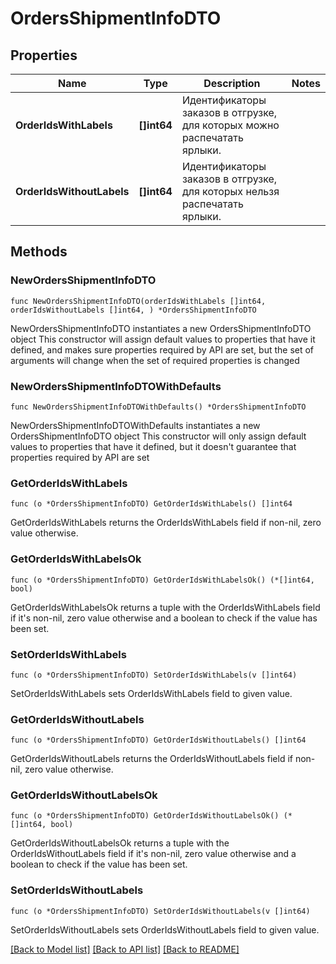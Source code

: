 # OrdersShipmentInfoDTO

## Properties

Name | Type | Description | Notes
------------ | ------------- | ------------- | -------------
**OrderIdsWithLabels** | **[]int64** | Идентификаторы заказов в отгрузке, для которых можно распечатать ярлыки. | 
**OrderIdsWithoutLabels** | **[]int64** | Идентификаторы заказов в отгрузке, для которых нельзя распечатать ярлыки. | 

## Methods

### NewOrdersShipmentInfoDTO

`func NewOrdersShipmentInfoDTO(orderIdsWithLabels []int64, orderIdsWithoutLabels []int64, ) *OrdersShipmentInfoDTO`

NewOrdersShipmentInfoDTO instantiates a new OrdersShipmentInfoDTO object
This constructor will assign default values to properties that have it defined,
and makes sure properties required by API are set, but the set of arguments
will change when the set of required properties is changed

### NewOrdersShipmentInfoDTOWithDefaults

`func NewOrdersShipmentInfoDTOWithDefaults() *OrdersShipmentInfoDTO`

NewOrdersShipmentInfoDTOWithDefaults instantiates a new OrdersShipmentInfoDTO object
This constructor will only assign default values to properties that have it defined,
but it doesn't guarantee that properties required by API are set

### GetOrderIdsWithLabels

`func (o *OrdersShipmentInfoDTO) GetOrderIdsWithLabels() []int64`

GetOrderIdsWithLabels returns the OrderIdsWithLabels field if non-nil, zero value otherwise.

### GetOrderIdsWithLabelsOk

`func (o *OrdersShipmentInfoDTO) GetOrderIdsWithLabelsOk() (*[]int64, bool)`

GetOrderIdsWithLabelsOk returns a tuple with the OrderIdsWithLabels field if it's non-nil, zero value otherwise
and a boolean to check if the value has been set.

### SetOrderIdsWithLabels

`func (o *OrdersShipmentInfoDTO) SetOrderIdsWithLabels(v []int64)`

SetOrderIdsWithLabels sets OrderIdsWithLabels field to given value.


### GetOrderIdsWithoutLabels

`func (o *OrdersShipmentInfoDTO) GetOrderIdsWithoutLabels() []int64`

GetOrderIdsWithoutLabels returns the OrderIdsWithoutLabels field if non-nil, zero value otherwise.

### GetOrderIdsWithoutLabelsOk

`func (o *OrdersShipmentInfoDTO) GetOrderIdsWithoutLabelsOk() (*[]int64, bool)`

GetOrderIdsWithoutLabelsOk returns a tuple with the OrderIdsWithoutLabels field if it's non-nil, zero value otherwise
and a boolean to check if the value has been set.

### SetOrderIdsWithoutLabels

`func (o *OrdersShipmentInfoDTO) SetOrderIdsWithoutLabels(v []int64)`

SetOrderIdsWithoutLabels sets OrderIdsWithoutLabels field to given value.



[[Back to Model list]](../README.md#documentation-for-models) [[Back to API list]](../README.md#documentation-for-api-endpoints) [[Back to README]](../README.md)


